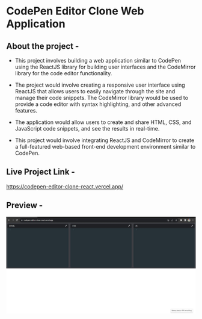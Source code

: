 # CodePen Editor Clone Web Application

## About the project -

- This project involves building a web application similar to CodePen using the ReactJS library for building user interfaces and the CodeMirror library for the code editor functionality.

- The project would involve creating a responsive user interface using ReactJS that allows users to easily navigate through the site and manage their code snippets. The CodeMirror library would be used to provide a code editor with syntax highlighting, and other advanced features.

- The application would allow users to create and share HTML, CSS, and JavaScript code snippets, and see the results in real-time. 

- This project would involve integrating ReactJS and CodeMirror to create a full-featured web-based front-end development environment similar to CodePen.

## Live Project Link -

https://codepen-editor-clone-react.vercel.app/

## Preview -
![image](https://raw.githubusercontent.com/mozammilashraf/codepen-editor-clone-react/main/public/codepen%20pic.jpg)

